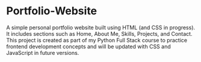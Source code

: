 # Portfolio-Website
A simple personal portfolio website built using HTML (and CSS in progress). It includes sections such as Home, About Me, Skills, Projects, and Contact. This project is created as part of my Python Full Stack course to practice frontend development concepts and will be updated with CSS and JavaScript in future versions.
